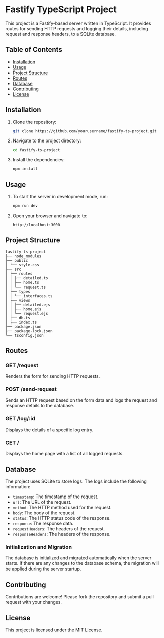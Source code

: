 # Fastify TypeScript Project

This project is a Fastify-based server written in TypeScript. It provides routes for sending HTTP requests and logging their details, including request and response headers, to a SQLite database.

## Table of Contents

- [Installation](#installation)
- [Usage](#usage)
- [Project Structure](#project-structure)
- [Routes](#routes)
- [Database](#database)
- [Contributing](#contributing)
- [License](#license)

## Installation

1. Clone the repository:

    ```sh
    git clone https://github.com/yourusername/fastify-ts-project.git
    ```

2. Navigate to the project directory:

    ```sh
    cd fastify-ts-project
    ```

3. Install the dependencies:

    ```sh
    npm install
    ```

## Usage

1. To start the server in development mode, run:

    ```sh
    npm run dev
    ```

2. Open your browser and navigate to:

    ```
    http://localhost:3000
    ```

## Project Structure

 ```
fastify-ts-project
├── node_modules
├── public
│ └── style.css
├── src
│ ├── routes
│ │ ├── detailed.ts
│ │ ├── home.ts
│ │ └── request.ts
│ ├── types
│ │ └── interfaces.ts
│ ├── views
│ │ ├── detailed.ejs
│ │ ├── home.ejs
│ │ └── request.ejs
│ ├── db.ts
│ ├── index.ts
├── package.json
├── package-lock.json
└── tsconfig.json
```


## Routes

### GET /request

Renders the form for sending HTTP requests.

### POST /send-request

Sends an HTTP request based on the form data and logs the request and response details to the database.

### GET /log/:id

Displays the details of a specific log entry.

### GET /

Displays the home page with a list of all logged requests.

## Database

The project uses SQLite to store logs. The logs include the following information:
- `timestamp`: The timestamp of the request.
- `url`: The URL of the request.
- `method`: The HTTP method used for the request.
- `body`: The body of the request.
- `status`: The HTTP status code of the response.
- `response`: The response data.
- `requestHeaders`: The headers of the request.
- `responseHeaders`: The headers of the response.

### Initialization and Migration

The database is initialized and migrated automatically when the server starts. If there are any changes to the database schema, the migration will be applied during the server startup.

## Contributing

Contributions are welcome! Please fork the repository and submit a pull request with your changes.

## License

This project is licensed under the MIT License.